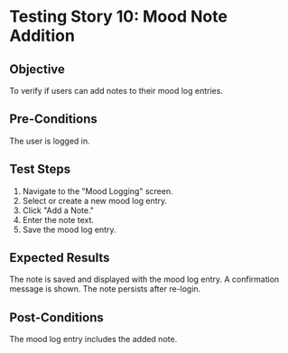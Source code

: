 # Testing Story 10: Mood Note Addition

## Objective
To verify if users can add notes to their mood log entries.

## Pre-Conditions
The user is logged in.

## Test Steps
1. Navigate to the "Mood Logging" screen.
2. Select or create a new mood log entry.
3. Click "Add a Note."
4. Enter the note text.
5. Save the mood log entry.

## Expected Results
The note is saved and displayed with the mood log entry.
A confirmation message is shown.
The note persists after re-login.

## Post-Conditions
The mood log entry includes the added note.
